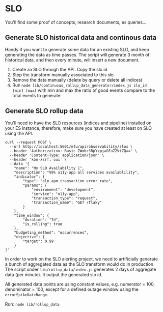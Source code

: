 # SLO

You'll find some proof of concepts, research documents, es queries...

## Generate SLO historical data and continous data

Handy if you want to generate some data for an existing SLO, and keep generating the data as time passes.
The script will generate 3 month of historical data, and then every minute, will insert a new document.

1. Create an SLO through the API. Copy the slo.id
2. Stop the transform manually associated to this slo
3. Remove the data manually (delete by query or delete all indices)
4. Run `node lib/continuous_rollup_data_generator/index.js slo_id [min] [max]` with min and max the ratio of good events compare to the total events to generate
   

## Generate SLO rollup data

You'll need to have the SLO resources (indices and pipeline) installed on your ES instance, therefore, make sure you have created at least on SLO using the API.

```
curl --request POST \
  --url http://localhost:5601/efu/api/observability/slos \
  --header 'Authorization: Basic ZWxhc3RpYzpjaGFuZ2VtZQ==' \
  --header 'Content-Type: application/json' \
  --header 'kbn-xsrf: oui' \
  --data '{
	"name": "My SLO Availability 1",
	"description": "99% o11y-app all services availablility",
	"indicator": {
		"type": "slo.apm.transaction_error_rate",
		"params": {
			"environment": "development",
			"service": "o11y-app",
			"transaction_type": "request",
			"transaction_name": "GET /flaky"
		}
	},
	"time_window": {
		"duration": "7d",
		"is_rolling": true
	},
	"budgeting_method": "occurrences",
	"objective": {
		"target": 0.99
	}
}'
```

In order to work on the SLO alerting project, we need to artificially generate a bunch of aggregated data as the SLO transform would do in production.
The script under `lib/rollup_data/index.js` generates 2 days of aggregate data (per minute). It output the generated slo id.

All generated data points are using constant values, e.g. numerator = 100, denominator = 100, except for a defined outage window using the `errorSpikeDateRange`.



Run: `node lib/rollup_data`
